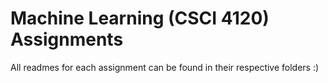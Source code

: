 # Machine Learning (CSCI 4120) Assignments

All readmes for each assignment can be found in their respective folders :)
